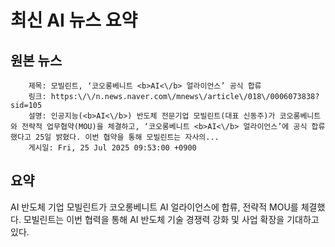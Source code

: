 # 최신 AI 뉴스 요약

## 원본 뉴스
		제목: 모빌린트, ‘코오롱베니트 <b>AI<\/b> 얼라이언스’ 공식 합류
		링크: https:\/\/n.news.naver.com\/mnews\/article\/018\/0006073838?sid=105
		설명: 인공지능(<b>AI<\/b>) 반도체 전문기업 모빌린트(대표 신동주)가 코오롱베니트와 전략적 업무협약(MOU)을 체결하고, ‘코오롱베니트 <b>AI<\/b> 얼라이언스’에 공식 합류했다고 25일 밝혔다. 이번 협약을 통해 모빌린트는 자사의... 
		게시일: Fri, 25 Jul 2025 09:53:00 +0900


## 요약
AI 반도체 기업 모빌린트가 코오롱베니트 AI 얼라이언스에 합류, 전략적 MOU를 체결했다. 모빌린트는 이번 협력을 통해 AI 반도체 기술 경쟁력 강화 및 사업 확장을 기대하고 있다.
